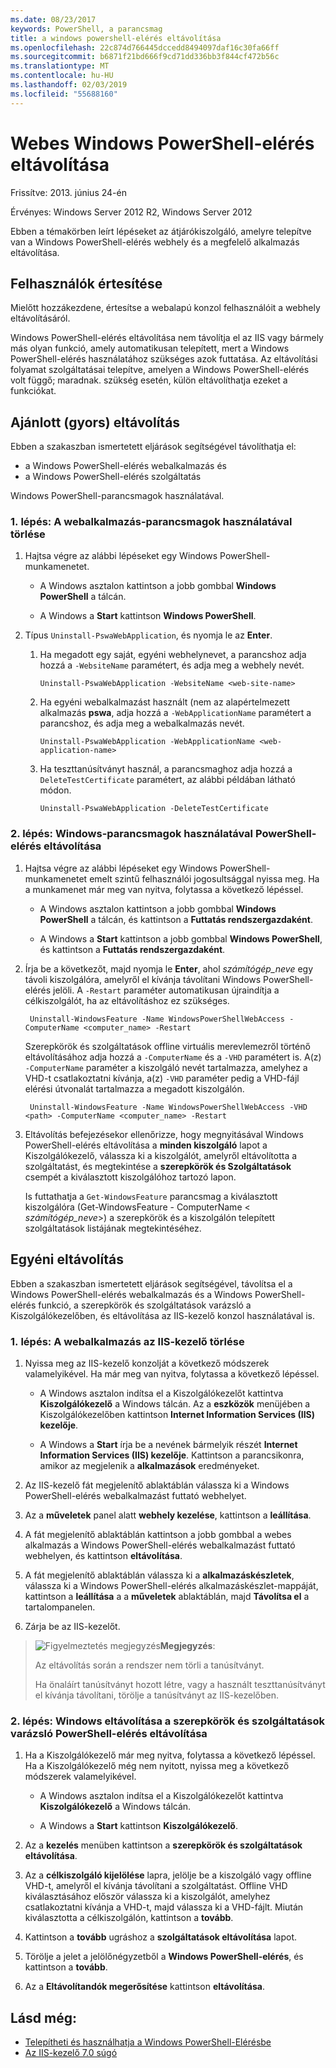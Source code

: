 ```yaml
---
ms.date: 08/23/2017
keywords: PowerShell, a parancsmag
title: a windows powershell-elérés eltávolítása
ms.openlocfilehash: 22c874d766445dccedd8494097daf16c30fa66ff
ms.sourcegitcommit: b6871f21bd666f9cd71dd336bb3f844cf472b56c
ms.translationtype: MT
ms.contentlocale: hu-HU
ms.lasthandoff: 02/03/2019
ms.locfileid: "55688160"
---
```

# <a name="uninstall-windows-powershell-web-access"></a>Webes Windows PowerShell-elérés eltávolítása

Frissítve: 2013. június 24-én

Érvényes: Windows Server 2012 R2, Windows Server 2012

Ebben a témakörben leírt lépéseket az átjárókiszolgáló, amelyre telepítve van a Windows PowerShell-elérés webhely és a megfelelő alkalmazás eltávolítása.

## <a name="notify-users"></a>Felhasználók értesítése

Mielőtt hozzákezdene, értesítse a webalapú konzol felhasználóit a webhely eltávolításáról.

Windows PowerShell-elérés eltávolítása nem távolítja el az IIS vagy bármely más olyan funkció, amely automatikusan telepített, mert a Windows PowerShell-elérés használatához szükséges azok futtatása.
Az eltávolítási folyamat szolgáltatásai telepítve, amelyen a Windows PowerShell-elérés volt függő; maradnak. szükség esetén, külön eltávolíthatja ezeket a funkciókat.

## <a name="recommended-quick-uninstallation"></a>Ajánlott (gyors) eltávolítás

Ebben a szakaszban ismertetett eljárások segítségével távolíthatja el:

- a Windows PowerShell-elérés webalkalmazás és
- a Windows PowerShell-elérés szolgáltatás

Windows PowerShell-parancsmagok használatával.

### <a name="step-1-delete-the-web-application-using-cmdlets"></a>1. lépés: A webalkalmazás-parancsmagok használatával törlése

1. Hajtsa végre az alábbi lépéseket egy Windows PowerShell-munkamenetet.

    -   A Windows asztalon kattintson a jobb gombbal **Windows PowerShell** a tálcán.

    -   A Windows a **Start** kattintson **Windows PowerShell**.

2. Típus `Uninstall-PswaWebApplication`, és nyomja le az **Enter**.
   1. Ha megadott egy saját, egyéni webhelynevet, a parancshoz adja hozzá a `-WebsiteName` paramétert, és adja meg a webhely nevét.

        `Uninstall-PswaWebApplication -WebsiteName <web-site-name>`
   1. Ha egyéni webalkalmazást használt (nem az alapértelmezett alkalmazás **pswa**, adja hozzá a `-WebApplicationName` paramétert a parancshoz, és adja meg a webalkalmazás nevét.

        `Uninstall-PswaWebApplication -WebApplicationName <web-application-name>`
   1. Ha teszttanúsítványt használ, a parancsmaghoz adja hozzá a `DeleteTestCertificate` paramétert, az alábbi példában látható módon.

        `Uninstall-PswaWebApplication -DeleteTestCertificate`

### <a name="step-2-uninstall-windows-powershell-web-access-using-cmdlets"></a>2. lépés: Windows-parancsmagok használatával PowerShell-elérés eltávolítása

1. Hajtsa végre az alábbi lépéseket egy Windows PowerShell-munkamenetet emelt szintű felhasználói jogosultsággal nyissa meg. Ha a munkamenet már meg van nyitva, folytassa a következő lépéssel.

    -   A Windows asztalon kattintson a jobb gombbal **Windows PowerShell** a tálcán, és kattintson a **Futtatás rendszergazdaként**.

    -   A Windows a **Start** kattintson a jobb gombbal **Windows PowerShell**, és kattintson a **Futtatás rendszergazdaként**.

1. Írja be a következőt, majd nyomja le **Enter**, ahol *számítógép_neve* egy távoli kiszolgálóra, amelyről el kívánja távolítani Windows PowerShell-elérés jelöli. A `-Restart` paraméter automatikusan újraindítja a célkiszolgálót, ha az eltávolításhoz ez szükséges.

        Uninstall-WindowsFeature -Name WindowsPowerShellWebAccess -ComputerName <computer_name> -Restart

    Szerepkörök és szolgáltatások offline virtuális merevlemezről történő eltávolításához adja hozzá a `-ComputerName` és a `-VHD` paramétert is. A(z) `-ComputerName` paraméter a kiszolgáló nevét tartalmazza, amelyhez a VHD-t csatlakoztatni kívánja, a(z) `-VHD` paraméter pedig a VHD-fájl elérési útvonalát tartalmazza a megadott kiszolgálón.

        Uninstall-WindowsFeature -Name WindowsPowerShellWebAccess -VHD <path> -ComputerName <computer_name> -Restart

1. Eltávolítás befejezésekor ellenőrizze, hogy megnyitásával Windows PowerShell-elérés eltávolítása a **minden kiszolgáló** lapot a Kiszolgálókezelő, válassza ki a kiszolgálót, amelyről eltávolította a szolgáltatást, és megtekintése a **szerepkörök és Szolgáltatások** csempét a kiválasztott kiszolgálóhoz tartozó lapon.

    Is futtathatja a `Get-WindowsFeature` parancsmag a kiválasztott kiszolgálóra (Get-WindowsFeature - ComputerName &lt; *számítógép_neve*&gt;) a szerepkörök és a kiszolgálón telepített szolgáltatások listájának megtekintéséhez.

## <a name="custom-uninstallation"></a>Egyéni eltávolítás

Ebben a szakaszban ismertetett eljárások segítségével, távolítsa el a Windows PowerShell-elérés webalkalmazás és a Windows PowerShell-elérés funkció, a szerepkörök és szolgáltatások varázsló a Kiszolgálókezelőben, és eltávolítása az IIS-kezelő konzol használatával is.

### <a name="step-1-delete-the-web-application-using-iis-manager"></a>1. lépés: A webalkalmazás az IIS-kezelő törlése


1. Nyissa meg az IIS-kezelő konzolját a következő módszerek valamelyikével. Ha már meg van nyitva, folytassa a következő lépéssel.

    -   A Windows asztalon indítsa el a Kiszolgálókezelőt kattintva **Kiszolgálókezelő** a Windows tálcán. Az a **eszközök** menüjében a Kiszolgálókezelőben kattintson **Internet Information Services (IIS) kezelője**.

    -   A Windows a **Start** írja be a nevének bármelyik részét **Internet Information Services (IIS) kezelője**. Kattintson a parancsikonra, amikor az megjelenik a **alkalmazások** eredményeket.

1. Az IIS-kezelő fát megjelenítő ablaktáblán válassza ki a Windows PowerShell-elérés webalkalmazást futtató webhelyet.

1. Az a **műveletek** panel alatt **webhely kezelése**, kattintson a **leállítása**.

1. A fát megjelenítő ablaktáblán kattintson a jobb gombbal a webes alkalmazás a Windows PowerShell-elérés webalkalmazást futtató webhelyen, és kattintson **eltávolítása**.

1. A fát megjelenítő ablaktáblán válassza ki a **alkalmazáskészletek**, válassza ki a Windows PowerShell-elérés alkalmazáskészlet-mappáját, kattintson a **leállítása** a a **műveletek** ablaktáblán, majd  **Távolítsa el** a tartalompanelen.

1. Zárja be az IIS-kezelőt.

> ![Figyelmeztetés megjegyzés](images/SecurityNote.jpeg)**Megjegyzés**:
>
> Az eltávolítás során a rendszer nem törli a tanúsítványt.
>
> Ha önaláírt tanúsítványt hozott létre, vagy a használt teszttanúsítványt el kívánja távolítani, törölje a tanúsítványt az IIS-kezelőben.

### <a name="step-2-uninstall-windows-powershell-web-access-using-the-remove-roles-and-features-wizard"></a>2. lépés: Windows eltávolítása a szerepkörök és szolgáltatások varázsló PowerShell-elérés eltávolítása

1. Ha a Kiszolgálókezelő már meg nyitva, folytassa a következő lépéssel. Ha a Kiszolgálókezelő még nem nyitott, nyissa meg a következő módszerek valamelyikével.

    -   A Windows asztalon indítsa el a Kiszolgálókezelőt kattintva **Kiszolgálókezelő** a Windows tálcán.

    -   A Windows a **Start** kattintson **Kiszolgálókezelő**.

1. Az a **kezelés** menüben kattintson a **szerepkörök és szolgáltatások eltávolítása**.

1. Az a **célkiszolgáló kijelölése** lapra, jelölje be a kiszolgáló vagy offline VHD-t, amelyről el kívánja távolítani a szolgáltatást. Offline VHD kiválasztásához először válassza ki a kiszolgálót, amelyhez csatlakoztatni kívánja a VHD-t, majd válassza ki a VHD-fájlt. Miután kiválasztotta a célkiszolgálón, kattintson a **tovább**.

1. Kattintson a **tovább** ugráshoz a **szolgáltatások eltávolítása** lapot.

1. Törölje a jelet a jelölőnégyzetből a **Windows PowerShell-elérés**, és kattintson a **tovább**.

1. Az a **Eltávolítandók megerősítése** kattintson **eltávolítása**.

## <a name="see-also"></a>Lásd még:

- [Telepítheti és használhatja a Windows PowerShell-Elérésbe](install-and-use-windows-powershell-web-access.md)
- [Az IIS-kezelő 7.0 súgó](https://technet.microsoft.com/library/cc732664.aspx)